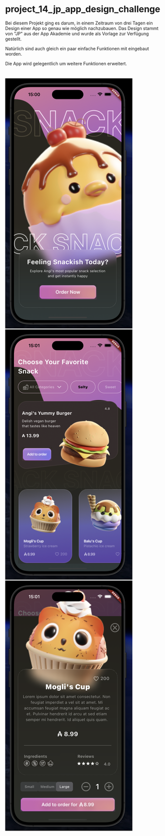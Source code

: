 # project_14_jp_app_design_challenge

Bei diesem Projekt ging es darum, in einem Zeitraum von drei Tagen ein Design einer App so genau wie möglich nachzubauen. Das Design stammt von "JP" aus der App Akademie und wurde als Vorlage zur Verfügung gestellt.

Natürlich sind auch gleich ein paar einfache Funktionen mit eingebaut worden.

Die App wird gelegentlich um weitere Funktionen erweitert.
#
![alt text](<graphics/Seite 1.png>)![alt text](<graphics/Seite 2.png>)![alt text](<graphics/Seite 3.png>)
